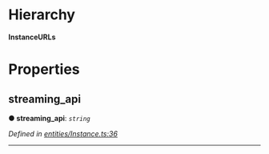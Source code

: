 

# Hierarchy

**InstanceURLs**

# Properties

<a id="streaming_api"></a>

##  streaming_api

**● streaming_api**: *`string`*

*Defined in [entities/Instance.ts:36](https://github.com/lagunehq/core/blob/5d4ee10/src/entities/Instance.ts#L36)*

___


